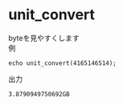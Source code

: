 # unit_convert
byteを見やすくします<br/>
例<br/>
```
echo unit_convert(4165146514);
```
出力<br/>
```
3.8790949750692GB
```
